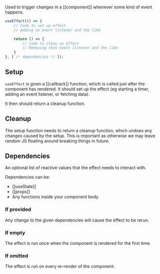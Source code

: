 Used to trigger changes in a [[component]] whenever some kind of event happens.

```jsx
useEffect(() => {
	// Code to set up effect
	// Adding an event listener and the like

	return () => {
		// Code to clean up effect
		// Removing that event listener and the like
	}
}, [ /* dependencies */ ]);
```

## Setup
`useEffect` is given a [[callback]] function, which is called just after the component has rendered. It should set up the effect (eg starting a timer, adding an event listener, or fetching data).

It then should return a cleanup function.

## Cleanup
The setup function needs to return a cleanup function, which undoes any changes caused by the setup. This is important as otherwise we may leave random JS floating around breaking things in future.

## Dependencies
An optional list of reactive values that the effect needs to interact with.

Dependencies can be:
- [[useState]]
- [[props]]
- Any functions inside your component body

### If provided
Any change to the given dependencies will cause the effect to be rerun.

### If empty
The effect is run once when the component is rendered for the first time.

### If omitted
The effect is run on every re-render of the component.
